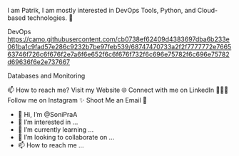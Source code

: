 I am Patrik, 
I am mostly interested in DevOps Tools, Python, and Cloud-based technologies. 🚀

     

DevOps
https://camo.githubusercontent.com/cb0738ef62409d4383697dba6b233e061ba1c9fad57e286c9232b7be97feb539/68747470733a2f2f7777772e766563746f726c6f676f2e7a6f6e652f6c6f676f732f6c696e75782f6c696e75782d69636f6e2e737667
         


Databases and Monitoring
   
📫 How to reach me?
Visit my Website 🌐
Connect with me on LinkedIn 👨🏻‍💻
Follow me on Instagram ✨
Shoot Me an Email 💌


- 👋 Hi, I’m @SoniPraA
- 👀 I’m interested in ...
- 🌱 I’m currently learning ...
- 💞️ I’m looking to collaborate on ...
- 📫 How to reach me ...

<!---
SoniPraA/SoniPraA is a ✨ special ✨ repository because its `README.md` (this file) appears on your GitHub profile.
You can click the Preview link to take a look at your changes.
--->
